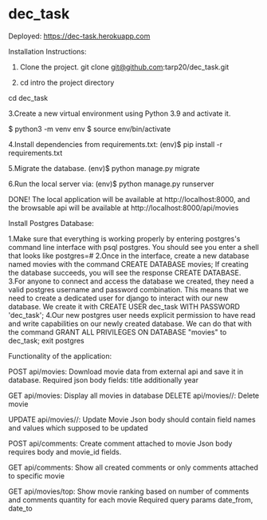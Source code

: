 # dec_task
Deployed:
https://dec-task.herokuapp.com

Installation Instructions:

1. Clone the project.
git clone git@github.com:tarp20/dec_task.git

2. cd intro the project directory

cd dec_task

3.Create a new virtual environment using Python 3.9 and activate it.

$ python3 -m venv env
$ source env/bin/activate

4.Install dependencies from requirements.txt:
(env)$ pip install -r requirements.txt

5.Migrate the database.
(env)$ python manage.py migrate

6.Run the local server via:
(env)$ python manage.py runserver

DONE!
The local application will be available at http://localhost:8000, and the browsable api will be available at http://localhost:8000/api/movies


Install Postgres Database:

1.Make sure that everything is working properly by entering postgres's command line interface with psql postgres. You should see you enter a shell that looks like postgres=#
2.Once in the interface, create a new database named movies with the command CREATE DATABASE movies; If creating the database succeeds, you will see the response CREATE DATABASE. 
3.For anyone to connect and access the database we created, they need a valid postgres username and password combination. This means that we need to create a dedicated user for django to interact with our new database. We create it with CREATE USER dec_task WITH PASSWORD 'dec_task';
4.Our new postgres user needs explicit permission to have read and write capabilities on our newly created database. We can do that with the command GRANT ALL PRIVILEGES ON DATABASE "movies" to dec_task; 
exit postgres



Functionality of the application:


​POST api/movies:
Download movie data from external api and save it in database.
Required json body fields: 
title
additionally
year

GET api/movies:
Display all movies in database
DELETE api/movies/<movie-id>/:
Delete movie

UPDATE api/movies/<movie-id>/:
Update Movie
Json body should contain field names and values which supposed to be updated

POST api/comments:
Create comment attached to movie
Json body requires body and movie_id fields.

GET api/comments:
Show all created comments or only comments attached to specific movie

GET api/movies/top:
Show movie ranking based on number of comments
and comments quantity for each movie
Required query params date_from, date_to
